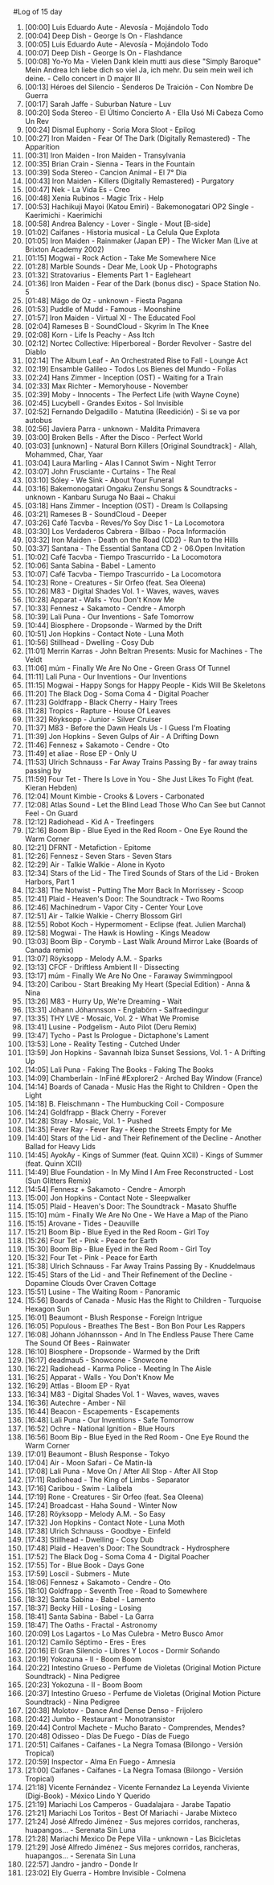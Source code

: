 #Log of 15 day

1. [00:00] Luis Eduardo Aute - Alevosía - Mojándolo Todo
1. [00:04] Deep Dish - George Is On - Flashdance
1. [00:05] Luis Eduardo Aute - Alevosía - Mojándolo Todo
1. [00:07] Deep Dish - George Is On - Flashdance
1. [00:08] Yo-Yo Ma - Vielen Dank klein mutti aus diese "Simply Baroque" Mein Andrea Ich liebe dich so viel Ja, ich mehr. Du sein mein weil ich deine. - Cello concert in D major III
1. [00:13] Héroes del Silencio - Senderos De Traición - Con Nombre De Guerra
1. [00:17] Sarah Jaffe - Suburban Nature - Luv
1. [00:20] Soda Stereo - El Último Concierto A - Ella Usó Mi Cabeza Como Un Rev
1. [00:24] Dismal Euphony - Soria Mora Sloot - Epilog
1. [00:27] Iron Maiden - Fear Of The Dark (Digitally Remastered) - The Apparition
1. [00:31] Iron Maiden - Iron Maiden - Transylvania
1. [00:35] Brian Crain - Sienna - Tears in the Fountain
1. [00:39] Soda Stereo - Cancion Animal - El 7° Dia
1. [00:43] Iron Maiden - Killers (Digitally Remastered) - Purgatory
1. [00:47] Nek - La Vida Es - Creo
1. [00:48] Xenia Rubinos - Magic Trix - Help
1. [00:53] Hachikuji Mayoi (Katou Emiri) - Bakemonogatari OP2 Single - Kaerimichi - Kaerimichi
1. [00:58] Andrea Balency - Lover - Single - Mout [B-side]
1. [01:02] Caifanes - Historia musical - La Celula Que Explota
1. [01:05] Iron Maiden - Rainmaker (Japan EP) - The Wicker Man (Live at Brixton Academy 2002)
1. [01:15] Mogwai - Rock Action - Take Me Somewhere Nice
1. [01:28] Marble Sounds - Dear Me, Look Up - Photographs
1. [01:32] Stratovarius - Elements Part 1 - Eagleheart
1. [01:36] Iron Maiden - Fear of the Dark (bonus disc) - Space Station No. 5
1. [01:48] Mägo de Oz - unknown - Fiesta Pagana
1. [01:53] Puddle of Mudd - Famous - Moonshine
1. [01:57] Iron Maiden - Virtual XI - The Educated Fool
1. [02:04] Rameses B - SoundCloud - Skyrim In The Knee
1. [02:08] Korn - Life Is Peachy - Ass Itch
1. [02:12] Nortec Collective: Hiperboreal - Border Revolver - Sastre del Diablo
1. [02:14] The Album Leaf - An Orchestrated Rise to Fall - Lounge Act
1. [02:19] Ensamble Galileo - Todos Los Bienes del Mundo - Folías
1. [02:24] Hans Zimmer - Inception (OST) - Waiting for a Train
1. [02:33] Max Richter - Memoryhouse - November
1. [02:39] Moby - Innocents - The Perfect Life (with Wayne Coyne)
1. [02:45] Lucybell - Grandes Exitos - Sol Invisible
1. [02:52] Fernando Delgadillo - Matutina (Reedición) - Si se va por autobus
1. [02:56] Javiera Parra - unknown - Maldita Primavera
1. [03:00] Broken Bells - After the Disco - Perfect World
1. [03:03] [unknown] - Natural Born Killers [Original Soundtrack] - Allah, Mohammed, Char, Yaar
1. [03:04] Laura Marling - Alas I Cannot Swim - Night Terror
1. [03:07] John Frusciante - Curtains - The Real
1. [03:10] Sóley - We Sink - About Your Funeral
1. [03:16] Bakemonogatari Ongaku Zenshu Songs & Soundtracks - unknown - Kanbaru Suruga No Baai ~ Chakui
1. [03:18] Hans Zimmer - Inception (OST) - Dream Is Collapsing
1. [03:21] Rameses B - SoundCloud - Deeper
1. [03:26] Café Tacvba - Reves/Yo Soy Disc 1 - La Locomotora
1. [03:30] Los Verdaderos Cabrera - Bilbao - Poca Información
1. [03:32] Iron Maiden - Death on the Road (CD2) - Run to the Hills
1. [03:37] Santana - The Essential Santana CD 2 - 06.Open Invitation
1. [10:02] Café Tacvba - Tiempo Trascurrido - La Locomotora
1. [10:06] Santa Sabina - Babel - Lamento
1. [10:07] Café Tacvba - Tiempo Trascurrido - La Locomotora
1. [10:23] Rone - Creatures - Sir Orfeo (feat. Sea Oleena)
1. [10:26] M83 - Digital Shades Vol. 1 - Waves, waves, waves
1. [10:28] Apparat - Walls - You Don't Know Me
1. [10:33] Fennesz + Sakamoto - Cendre - Amorph
1. [10:39] Lali Puna - Our Inventions - Safe Tomorrow
1. [10:44] Biosphere - Dropsonde - Warmed by the Drift
1. [10:51] Jon Hopkins - Contact Note - Luna Moth
1. [10:56] Stillhead - Dwelling - Cosy Dub
1. [11:01] Merrin Karras - John Beltran Presents: Music for Machines - The Veldt
1. [11:06] múm - Finally We Are No One - Green Grass Of Tunnel
1. [11:11] Lali Puna - Our Inventions - Our Inventions
1. [11:15] Mogwai - Happy Songs for Happy People - Kids Will Be Skeletons
1. [11:20] The Black Dog - Soma Coma 4 - Digital Poacher
1. [11:23] Goldfrapp - Black Cherry - Hairy Trees
1. [11:28] Tropics - Rapture - House Of Leaves
1. [11:32] Röyksopp - Junior - Silver Cruiser
1. [11:37] M83 - Before the Dawn Heals Us - I Guess I'm Floating
1. [11:39] Jon Hopkins - Seven Gulps of Air - A Drifting Down
1. [11:46] Fennesz + Sakamoto - Cendre - Oto
1. [11:49] et aliae - Rose EP - Only U
1. [11:53] Ulrich Schnauss - Far Away Trains Passing By - far away trains passing by
1. [11:59] Four Tet - There Is Love in You - She Just Likes To Fight (feat. Kieran Hebden)
1. [12:04] Mount Kimbie - Crooks & Lovers - Carbonated
1. [12:08] Atlas Sound - Let the Blind Lead Those Who Can See but Cannot Feel - On Guard
1. [12:12] Radiohead - Kid A - Treefingers
1. [12:16] Boom Bip - Blue Eyed in the Red Room - One Eye Round the Warm Corner
1. [12:21] DFRNT - Metafiction - Epitome
1. [12:26] Fennesz - Seven Stars - Seven Stars
1. [12:29] Air - Talkie Walkie - Alone in Kyoto
1. [12:34] Stars of the Lid - The Tired Sounds of Stars of the Lid - Broken Harbors, Part 1
1. [12:38] The Notwist - Putting The Morr Back In Morrissey - Scoop
1. [12:41] Plaid - Heaven's Door: The Soundtrack - Two Rooms
1. [12:46] Machinedrum - Vapor City - Center Your Love
1. [12:51] Air - Talkie Walkie - Cherry Blossom Girl
1. [12:55] Robot Koch - Hypermoment - Eclipse (feat. Julien Marchal)
1. [12:58] Mogwai - The Hawk is Howling - Kings Meadow
1. [13:03] Boom Bip - Corymb - Last Walk Around Mirror Lake (Boards of Canada remix)
1. [13:07] Röyksopp - Melody A.M. - Sparks
1. [13:13] CFCF - Driftless Ambient II - Dissecting
1. [13:17] múm - Finally We Are No One - Faraway Swimmingpool
1. [13:20] Caribou - Start Breaking My Heart (Special Edition) - Anna & Nina
1. [13:26] M83 - Hurry Up, We're Dreaming - Wait
1. [13:31] Jóhann Jóhannsson - Englabörn - Salfraedingur
1. [13:35] THY LVE - Mosaic, Vol. 2 - What We Promise
1. [13:41] Lusine - Podgelism - Auto Pilot (Deru Remix)
1. [13:47] Tycho - Past Is Prologue - Dictaphone's Lament
1. [13:53] Lone - Reality Testing - Cutched Under
1. [13:59] Jon Hopkins - Savannah Ibiza Sunset Sessions, Vol. 1 - A Drifting Up
1. [14:05] Lali Puna - Faking The Books - Faking The Books
1. [14:09] Chamberlain - InFiné #Explorer2 - Arched Bay Window (France)
1. [14:14] Boards of Canada - Music Has the Right to Children - Open the Light
1. [14:18] B. Fleischmann - The Humbucking Coil - Composure
1. [14:24] Goldfrapp - Black Cherry - Forever
1. [14:28] Stray - Mosaic, Vol. 1 - Pushed
1. [14:35] Fever Ray - Fever Ray - Keep the Streets Empty for Me
1. [14:40] Stars of the Lid - and Their Refinement of the Decline - Another Ballad for Heavy Lids
1. [14:45] AyokAy - Kings of Summer (feat. Quinn XCII) - Kings of Summer (feat. Quinn XCII)
1. [14:49] Blue Foundation - In My Mind I Am Free Reconstructed - Lost (Sun Glitters Remix)
1. [14:54] Fennesz + Sakamoto - Cendre - Amorph
1. [15:00] Jon Hopkins - Contact Note - Sleepwalker
1. [15:05] Plaid - Heaven's Door: The Soundtrack - Masato Shuffle
1. [15:10] múm - Finally We Are No One - We Have a Map of the Piano
1. [15:15] Arovane - Tides - Deauville
1. [15:21] Boom Bip - Blue Eyed in the Red Room - Girl Toy
1. [15:26] Four Tet - Pink - Peace for Earth
1. [15:30] Boom Bip - Blue Eyed in the Red Room - Girl Toy
1. [15:32] Four Tet - Pink - Peace for Earth
1. [15:38] Ulrich Schnauss - Far Away Trains Passing By - Knuddelmaus
1. [15:45] Stars of the Lid - and Their Refinement of the Decline - Dopamine Clouds Over Craven Cottage
1. [15:51] Lusine - The Waiting Room - Panoramic
1. [15:56] Boards of Canada - Music Has the Right to Children - Turquoise Hexagon Sun
1. [16:01] Beaumont - Blush Response - Foreign Intrigue
1. [16:05] Populous - Breathes The Best - Bon Bon Pour Les Rappers
1. [16:08] Jóhann Jóhannsson - And In The Endless Pause There Came The Sound Of Bees - Rainwater
1. [16:10] Biosphere - Dropsonde - Warmed by the Drift
1. [16:17] deadmau5 - Snowcone - Snowcone
1. [16:22] Radiohead - Karma Police - Meeting In The Aisle
1. [16:25] Apparat - Walls - You Don't Know Me
1. [16:29] Attlas - Bloom EP - Ryat
1. [16:34] M83 - Digital Shades Vol. 1 - Waves, waves, waves
1. [16:36] Autechre - Amber - Nil
1. [16:44] Beacon - Escapements - Escapements
1. [16:48] Lali Puna - Our Inventions - Safe Tomorrow
1. [16:52] Ochre - National Ignition - Blue Hours
1. [16:56] Boom Bip - Blue Eyed in the Red Room - One Eye Round the Warm Corner
1. [17:01] Beaumont - Blush Response - Tokyo
1. [17:04] Air - Moon Safari - Ce Matin-là
1. [17:08] Lali Puna - Move On / After All Stop - After All Stop
1. [17:11] Radiohead - The King of Limbs - Separator
1. [17:16] Caribou - Swim - Lalibela
1. [17:19] Rone - Creatures - Sir Orfeo (feat. Sea Oleena)
1. [17:24] Broadcast - Haha Sound - Winter Now
1. [17:28] Röyksopp - Melody A.M. - So Easy
1. [17:32] Jon Hopkins - Contact Note - Luna Moth
1. [17:38] Ulrich Schnauss - Goodbye - Einfeld
1. [17:43] Stillhead - Dwelling - Cosy Dub
1. [17:48] Plaid - Heaven's Door: The Soundtrack - Hydrosphere
1. [17:52] The Black Dog - Soma Coma 4 - Digital Poacher
1. [17:55] Tor - Blue Book - Days Gone
1. [17:59] Loscil - Submers - Mute
1. [18:06] Fennesz + Sakamoto - Cendre - Oto
1. [18:10] Goldfrapp - Seventh Tree - Road to Somewhere
1. [18:32] Santa Sabina - Babel - Lamento
1. [18:37] Becky Hill - Losing - Losing
1. [18:41] Santa Sabina - Babel - La Garra
1. [18:47] The Oaths - Fractal - Astronomy
1. [20:09] Los Lagartos - Lo Mas Culebra - Metro Busco Amor
1. [20:12] Camilo Séptimo - Eres - Eres
1. [20:16] El Gran Silencio - Libres Y Locos - Dormir Soñando
1. [20:19] Yokozuna - II - Boom Boom
1. [20:22] Intestino Grueso - Perfume de Violetas (Original Motion Picture Soundtrack) - Nina Pedigree
1. [20:23] Yokozuna - II - Boom Boom
1. [20:37] Intestino Grueso - Perfume de Violetas (Original Motion Picture Soundtrack) - Nina Pedigree
1. [20:38] Molotov - Dance And Dense Denso - Frijolero
1. [20:42] Jumbo - Restaurant - Monotransistor
1. [20:44] Control Machete - Mucho Barato - Comprendes, Mendes?
1. [20:48] Odisseo - Días De Fuego - Días de Fuego
1. [20:51] Caifanes - Caifanes - La Negra Tomasa (Bilongo - Versión Tropical)
1. [20:59] Inspector - Alma En Fuego - Amnesia
1. [21:00] Caifanes - Caifanes - La Negra Tomasa (Bilongo - Versión Tropical)
1. [21:18] Vicente Fernández - Vicente Fernandez La Leyenda Viviente (Digi-Book) - México Lindo Y Querido
1. [21:19] Mariachi Los Camperos - Guadalajara - Jarabe Tapatio
1. [21:21] Mariachi Los Toritos - Best Of Mariachi - Jarabe Mixteco
1. [21:24] José Alfredo Jiménez - Sus mejores corridos, rancheras, huapangos… - Serenata Sin Luna
1. [21:28] Mariachi Mexico De Pepe Villa - unknown - Las Bicicletas
1. [21:29] José Alfredo Jiménez - Sus mejores corridos, rancheras, huapangos… - Serenata Sin Luna
1. [22:57] Jandro - jandro - Donde Ir
1. [23:02] Ely Guerra - Hombre Invisible - Colmena
